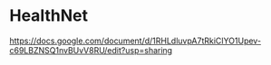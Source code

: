 # HealthNet
https://docs.google.com/document/d/1RHLdluvpA7tRkiCIYO1Upev-c69LBZNSQ1nvBUvV8RU/edit?usp=sharing
